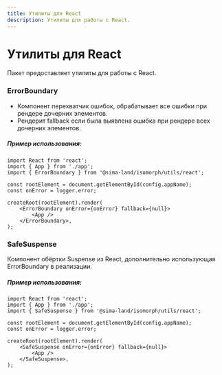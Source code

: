 ```yaml
---
title: Утилиты для React
description: Утилиты для работы с React.
---
```

# Утилиты для React

Пакет предоставляет утилиты для работы с React.

### ErrorBoundary

- Компонент перехватчик ошибок, обрабатывает все ошибки при рендере дочерних элементов.
- Рендерит fallback если была выявлена ошибка при рендере всех дочерних элементов.

##### Пример использования:

```tsx
import React from 'react';
import { App } from './app';
import { ErrorBoundary } from '@sima-land/isomorph/utils/react';

const rootElement = document.getElementById(config.appName);
const onError = logger.error;

createRoot(rootElement).render(
    <ErrorBoundary onError={onError} fallback={null}>
        <App />
    </ErrorBoundary>,
);
```

### SafeSuspense

Компонент обёртки Suspense из React, дополнительно использующая ErrorBoundary в реализации.

##### Пример использования:

```tsx
import React from 'react';
import { App } from './app';
import { SafeSuspense } from '@sima-land/isomorph/utils/react';

const rootElement = document.getElementById(config.appName);
const onError = logger.error;

createRoot(rootElement).render(
    <SafeSuspense onError={onError} fallback={null}>
        <App />
    </SafeSuspense>,
);
```
